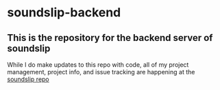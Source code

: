 # soundslip-backend

## This is the repository for the backend server of soundslip

While I do make updates to this repo with code, all of my project management, project info, and issue tracking are happening at the [soundslip repo](https://github.com/collectivenectar/soundslip)
